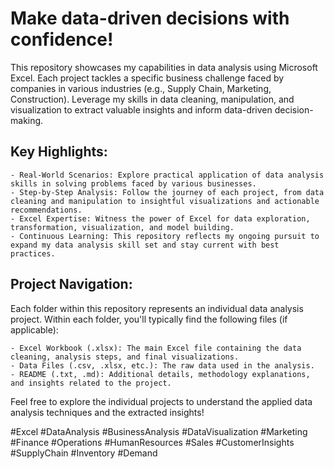 # Make data-driven decisions with confidence! 

This repository showcases my capabilities in data analysis using Microsoft Excel. Each project tackles a specific business challenge faced by companies in various industries (e.g., Supply Chain, Marketing, Construction). Leverage my skills in data cleaning, manipulation, and visualization to extract valuable insights and inform data-driven decision-making.

## Key Highlights:
    - Real-World Scenarios: Explore practical application of data analysis skills in solving problems faced by various businesses.
    - Step-by-Step Analysis: Follow the journey of each project, from data cleaning and manipulation to insightful visualizations and actionable recommendations.
    - Excel Expertise: Witness the power of Excel for data exploration, transformation, visualization, and model building.
    - Continuous Learning: This repository reflects my ongoing pursuit to expand my data analysis skill set and stay current with best practices.

## Project Navigation:
Each folder within this repository represents an individual data analysis project. Within each folder, you'll typically find the following files (if applicable):

    - Excel Workbook (.xlsx): The main Excel file containing the data cleaning, analysis steps, and final visualizations.
    - Data Files (.csv, .xlsx, etc.): The raw data used in the analysis.
    - README (.txt, .md): Additional details, methodology explanations, and insights related to the project.

Feel free to explore the individual projects to understand the applied data analysis techniques and the extracted insights!

#Excel #DataAnalysis #BusinessAnalysis #DataVisualization #Marketing #Finance #Operations #HumanResources #Sales #CustomerInsights #SupplyChain #Inventory #Demand
